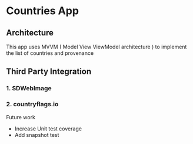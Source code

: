 #  Countries App

## Architecture

This app uses MVVM ( Model View ViewModel architecture ) to implement the list of countries and provenance

## Third Party Integration

### 1. SDWebImage 
### 2. countryflags.io

Future work
- Increase Unit test coverage
- Add snapshot test



